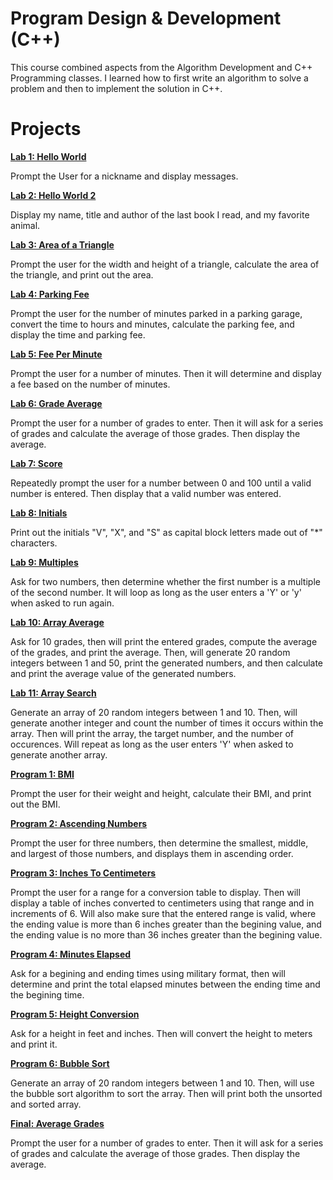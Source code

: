 # Program Design & Development (C++)

This course combined aspects from the Algorithm Development and C++ Programming classes. I learned how to first write an algorithm to solve a problem and then to implement the solution in C++.

# Projects

[**Lab 1: Hello World**](Lab01.cpp)

Prompt the User for a nickname and display messages.

[**Lab 2: Hello World 2**](Lab02.cpp)

Display my name, title and author of the last book I read, and my favorite animal.

[**Lab 3: Area of a Triangle**](Lab03.cpp)

Prompt the user for the width and height of a triangle, calculate the area of the triangle, and print out the area.

[**Lab 4: Parking Fee**](Lab04.cpp)

Prompt the user for the number of minutes parked in a parking garage, convert the time to hours and minutes, calculate the parking fee, and display the time and parking fee.

[**Lab 5: Fee Per Minute**](Lab05.cpp)

Prompt the user for a number of minutes. Then it will determine and display a fee based on the number of minutes.

[**Lab 6: Grade Average**](Lab06.cpp)

Prompt the user for a number of grades to enter. Then it will ask for a series of grades and calculate the average of those grades. Then display the average.

[**Lab 7: Score**](Lab07.cpp)

Repeatedly prompt the user for a number between 0 and 100 until a valid number is entered. Then display that a valid number was entered.

[**Lab 8: Initials**](Lab08.cpp)

Print out the initials "V", "X", and "S" as capital block letters made out of "*" characters.

[**Lab 9: Multiples**](Lab09.cpp)

Ask for two numbers, then determine whether the first number is a multiple of the second number. It will loop as long as the user enters a 'Y' or 'y' when asked to run again.

[**Lab 10: Array Average**](Lab10.cpp)

Ask for 10 grades, then will print the entered grades, compute the average of the grades, and print the average. Then, will generate 20 random integers between 1 and 50, print the generated numbers, and then calculate and print the average value of the generated numbers.

[**Lab 11: Array Search**](Lab11.cpp)

Generate an array of 20 random integers between 1 and 10. Then, will generate another integer and count the number of times it occurs within the array. Then will print the array, the target number, and the number of occurences. Will repeat as long as the user enters 'Y' when asked to generate another array.

[**Program 1: BMI**](Prog01.cpp)

Prompt the user for their weight and height, calculate their BMI, and print out the BMI.

[**Program 2: Ascending Numbers**](Prog02.cpp)

Prompt the user for three numbers, then determine the smallest, middle, and largest of those numbers, and displays them in ascending order.

[**Program 3: Inches To Centimeters**](Prog03.cpp)

Prompt the user for a range for a conversion table to display. Then will display a table of inches converted to centimeters using that range and in increments of 6. Will also make sure that the entered range is valid, where the ending value is more than 6 inches greater than the begining value, and the ending value is no more than 36 inches greater than the begining value.

[**Program 4: Minutes Elapsed**](Prog04.cpp)

Ask for a begining and ending times using military format, then will determine and print the total elapsed minutes between the ending time and the begining time.

[**Program 5: Height Conversion**](Prog05.cpp)

Ask for a height in feet and inches. Then will convert the height to meters and print it.

[**Program 6: Bubble Sort**](Prog06.cpp)

Generate an array of 20 random integers between 1 and 10. Then, will use the bubble sort algorithm to sort the array. Then will print both the unsorted and sorted array.

[**Final: Average Grades**](Final.cpp)

Prompt the user for a number of grades to enter. Then it will ask for a series of grades and calculate the average of those grades. Then display the average.
